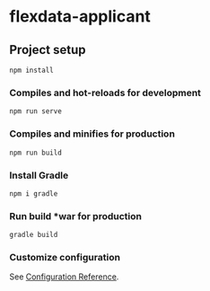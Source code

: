 # flexdata-applicant

## Project setup
```
npm install
```

### Compiles and hot-reloads for development
```
npm run serve
```

### Compiles and minifies for production
```
npm run build
```
### Install Gradle
```
npm i gradle
```
### Run build *war for production
```
gradle build
```

### Customize configuration
See [Configuration Reference](https://cli.vuejs.org/config/).
